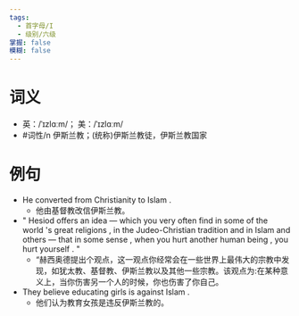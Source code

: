 ```yaml
---
tags:
  - 首字母/I
  - 级别/六级
掌握: false
模糊: false
---
```

# 词义
- 英：/ˈɪzlɑːm/； 美：/ˈɪzlɑːm/
- #词性/n  伊斯兰教；(统称)伊斯兰教徒，伊斯兰教国家
# 例句
- He converted from Christianity to Islam .
	- 他由基督教改信伊斯兰教。
- " Hesiod offers an idea — which you very often find in some of the world 's great religions , in the Judeo-Christian tradition and in Islam and others — that in some sense , when you hurt another human being , you hurt yourself . "
	- “赫西奥德提出个观点，这一观点你经常会在一些世界上最伟大的宗教中发现，如犹太教、基督教、伊斯兰教以及其他一些宗教。该观点为:在某种意义上，当你伤害另一个人的时候，你也伤害了你自己。
- They believe educating girls is against Islam .
	- 他们认为教育女孩是违反伊斯兰教的。
